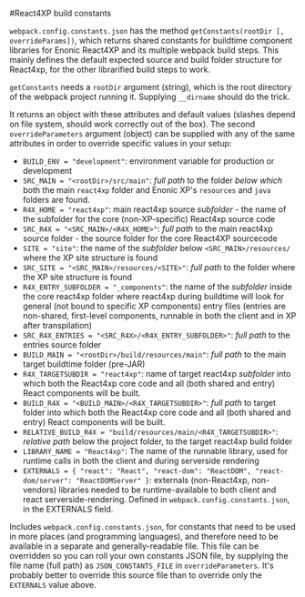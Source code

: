 #React4XP build constants

`webpack.config.constants.json` has the method `getConstants(rootDir [, overrideParams])`, which returns shared constants for buildtime component libraries for Enonic React4XP and its multiple webpack build steps. This mainly defines the default expected source and build folder structure for React4xp, for the other librarified build steps to work.

`getConstants` needs a `rootDir` argument (string), which is the root directory of the webpack project running it. Supplying `__dirname` should do the trick.

It returns an object with these attributes and default values (slashes depend on file system, should work correctly out of the box). The second `overrideParameters` argument (object) can be supplied with any of the same attributes in order to override specific values in your setup:
 
  - `BUILD_ENV = "development"`: environment variable for production or development
  - `SRC_MAIN = "<rootDir>/src/main"`: _full path_ to the folder _below which_ both the main `react4xp` folder and Enonic XP's `resources` and `java` folders are found. 
  - `R4X_HOME = "react4xp"`: main react4xp source _subfolder_ - the name of the subfolder for the core (non-XP-specific) React4xp source code
  - `SRC_R4X = "<SRC_MAIN>/<R4X_HOME>"`: _full path_ to the main react4xp source folder - the source folder for the core  React4XP sourcecode 
  - `SITE = "site"`: the name of the _subfolder_ below `<SRC_MAIN>/resources/` where the XP site structure is found
  - `SRC_SITE = "<SRC_MAIN>/resources/<SITE>"`: _full path_ to the folder where the XP site structure is found
  - `R4X_ENTRY_SUBFOLDER = "_components"`: the name of the _subfolder_ inside the core react4xp folder where react4xp during buildtime will look for general (not bound to specific XP components) entry files (entries are non-shared, first-level components, runnable in both the client and in XP after transpilation)
  - `SRC_R4X_ENTRIES = "<SRC_R4X>/<R4X_ENTRY_SUBFOLDER>"`: _full path_ to the entries source folder
  - `BUILD_MAIN = "<rootDir>/build/resources/main"`: _full path_ to the main target buildtime folder (pre-JAR)
  - `R4X_TARGETSUBDIR = "react4xp"`: name of target react4xp _subfolder_ into which both the React4xp core code and all (both shared and entry) React components will be built. 
  - `BUILD_R4X = "<BUILD_MAIN>/<R4X_TARGETSUBDIR>"`: _full path_ to target folder into which both the React4xp core code and all (both shared and entry) React components will be built. 
  - `RELATIVE_BUILD_R4X = "build/resources/main/<R4X_TARGETSUBDIR>"`: _relative path_ below the project folder, to the target react4xp build folder
  - `LIBRARY_NAME = "React4xp"`: The name of the runnable library, used for runtime calls in both the client and during serverside rendering 
  - `EXTERNALS = { "react": "React", "react-dom": "ReactDOM", "react-dom/server": "ReactDOMServer" }`: externals (non-React4xp, non-vendors) libraries needed to be runtime-available to both client and react serverside-rendering. Defined in `webpack.config.constants.json`, in the EXTERNALS field.  

Includes `webpack.config.constants.json`, for constants that need to be used in more places (and programming languages), and therefore need to be available in a separate and generally-readable file. This file can be overridden so you can roll your own constants JSON file, by supplying the file name (full path) as `JSON_CONSTANTS_FILE` in `overrideParameters`. It's probably better to override this source file than to override only the `EXTERNALS` value above.
